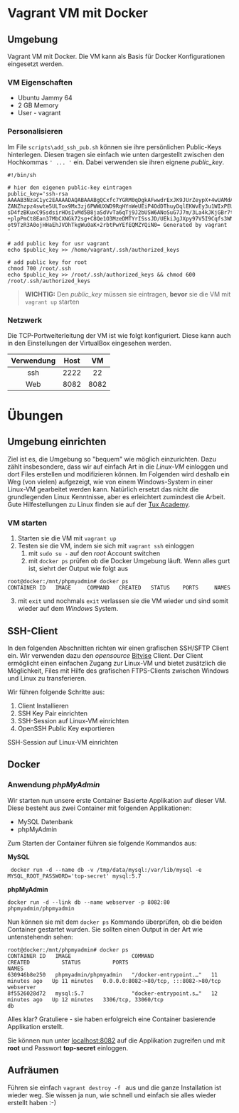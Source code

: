 
[1]: https://www.tuxcademy.org/download/de/adm1/adm1-de-manual.pdf "Tux Academy"
[2]: https://www.bitvise.com/ssh-client-download "Bitvise SSH/SFTP Client"

# Vagrant VM mit Docker

## Umgebung

Vagrant VM mit Docker. Die VM kann als Basis für Docker Konfigurationen eingesetzt werden. 

### VM Eigenschaften

* Ubuntu Jammy 64
* 2 GB Memory
* User - vagrant

### Personalisieren

Im File `scripts\add_ssh_pub.sh` können sie ihre persönlichen Public-Keys hinterlegen. Diesen tragen sie einfach wie unten dargestellt zwischen den Hochkommas `' ... '` ein. Dabei verwenden sie ihren eignene *public_key*.

```
#!/bin/sh

# hier den eigenen public-key eintragen
public_key='ssh-rsa AAAAB3NzaC1yc2EAAAADAQABAAABgQCxfc7YGRM0qDgkAFwwdrExJK9JUrZeypX+4wUAMdAIkbZ0bCclzV5Kpg9ZON7qlulhyEsRS+ZUtDZe+
ZANZhzpz4swte5ULTox9Mx3zj6PWWUXWD9RqHYnWeUEiP4OdDThuyDqlEKWvEy3u1WIxPEUiv3kjAiX2XR4MC0l5/OiJCP5ea8iXEiFI+NUzy7mCWuWW8Fp6iPX0giI4P
sD4fzBKuxC9SsdsirHOsIvMd5B8jaSdVvTa6qTj9J2bUSW6ANoSuG7J7m/3La4kJKjGBr7tsuELj5z0QSoEybZsU6KxWlDQwGGDV6OSQ8swfLFoJu7jckRupkBWHspuBk
+plpPmCt8Ean37MbCXNGk72sg+C8Qe1O3MzeDMTYrISssJD/UEkiJgJXpy97V5I9Cqfs3WNf7YZSErzKYAFjEjsishWu+ydveETfsMB+I/ledgu/gX/+Af5ZiyGApMTF+
ot9TzR3A0ojHHaEhJVOhTkgWu0aK+2rbtPwYEfEQMZYQiN0= Generated by vagrant '

# add public key for usr vagrant
echo $public_key >> /home/vagrant/.ssh/authorized_keys

# add public key for root
chmod 700 /root/.ssh
echo $public_key >> /root/.ssh/authorized_keys && chmod 600 /root/.ssh/authorized_keys
```


> **WICHTIG:** Den *public_key* müssen sie eintragen, **bevor** sie die VM mit `vagrant up` starten 

### Netzwerk

Die TCP-Portweiterleitung der VM ist wie folgt konfiguriert. Diese kann auch in den Einstellungen der VirtualBox eingesehen werden.

  |Verwendung| Host| VM | 
  |:--:|:--:|:--:|
  |ssh| 2222| 22 |
  |Web|8082|8082|

# Übungen

## Umgebung einrichten

Ziel ist es, die Umgebung so "bequem" wie möglich einzurichten. Dazu zählt insbesondere, dass wir auf einfach Art in die *Linux-VM* einloggen und dort Files erstellen und modifizieren können. Im Folgenden wird deshalb ein Weg (von vielen) aufgezeigt, wie von einem Windows-System in einer Linux-VM gearbeitet werden kann. Natürlich ersetzt das nicht die grundlegenden Linux Kenntnisse, aber es erleichtert zumindest die Arbeit. Gute Hilfestellungen zu Linux finden sie auf der [Tux Academy][1].

### VM starten

1) Starten sie die VM mit `vagrant up`
2) Testen sie die VM, indem sie sich mit `vagrant ssh` einloggen
   1) mit `sudo su -` auf den *root* Account switchen
   2) mit `docker ps` prüfen ob die Docker Umgebung läuft. Wenn alles gurt ist, siehrt der Output wie folgt aus

```
root@docker:/mnt/phpmyadmin# docker ps
CONTAINER ID   IMAGE     COMMAND   CREATED   STATUS    PORTS     NAMES
```
3) mit `exit` und nochmals `exit` verlassen sie die VM wieder und sind somit wieder auf dem *Windows* System.


## SSH-Client

In den folgenden Abschnitten richten wir einen grafischen SSH/SFTP Client ein. Wir verwenden dazu den *opensource* [Bitvise][2] Client. Der Client ermöglicht einen einfachen Zugang zur Linux-VM und bietet zusätzlich die Möglichkeit, Files mit Hilfe des grafischen FTPS-Clients zwischen Windows und Linux zu transferieren. 

Wir führen folgende Schritte aus:

1. Client Installieren
2. SSH Key Pair einrichten 
3. SSH-Session auf Linux-VM einrichten
4. OpenSSH Public Key exportieren

SSH-Session auf Linux-VM einrichten




## Docker

### Anwendung *phpMyAdmin*

Wir starten nun unsere erste Container Basierte Applikation auf dieser VM. Diese besteht aus zwei Container mit folgenden Applikationen:

* MySQL Datenbank
* phpMyAdmin

Zum Starten der Container führen sie folgende Kommandos aus:

**MySQL**

` docker run -d --name db -v /tmp/data/mysql:/var/lib/mysql -e MYSQL_ROOT_PASSWORD='top-secret' mysql:5.7`

**phpMyAdmin**

`docker run -d --link db --name webserver -p 8082:80 phpmyadmin/phpmyadmin`

Nun können sie mit dem `docker ps` Kommando überprüfen, ob die beiden Container gestartet wurden. Sie sollten einen Output in der Art wie untenstehendn sehen:

```
root@docker:/mnt/phpmyadmin# docker ps
CONTAINER ID   IMAGE                   COMMAND                  CREATED          STATUS          PORTS                                   NAMES
630946b8e250   phpmyadmin/phpmyadmin   "/docker-entrypoint.…"   11 minutes ago   Up 11 minutes   0.0.0.0:8082->80/tcp, :::8082->80/tcp   webserver
8f5526028d72   mysql:5.7               "docker-entrypoint.s…"   12 minutes ago   Up 12 minutes   3306/tcp, 33060/tcp                     db
```

Alles klar? Gratuliere - sie haben erfolgreich eine Container basierende Applikation erstellt.

Sie können nun unter [localhost:8082](localhost:8082) auf die Applikation zugreifen und mit **root** und Passwort **top-secret** einloggen.

## Aufräumen

Führen sie einfach `vagrant destroy -f ` aus und die ganze Installation ist wieder weg. Sie wissen ja nun, wie schnell und einfach sie alles wieder erstellt haben :-)











  


